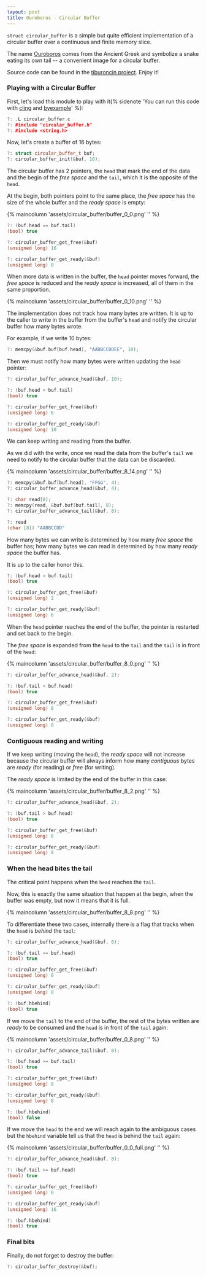 ```yaml
---
layout: post
title: Ouroboros - Circular Buffer
---
```


``struct circular_buffer`` is a simple but quite efficient implementation
of a circular buffer over a continuous and finite memory slice.

The name [Ouroboros](https://en.wikipedia.org/wiki/Ouroboros) comes from the
Ancient Greek and symbolize a snake eating
its own tail -- a convenient image for a circular buffer.

Source code can be found in the
[tiburoncin project](https://github.com/eldipa/tiburoncin). Enjoy it!<!--more-->

### Playing with a Circular Buffer

First, let's load this module to play with it{% sidenote
'You can run this code with [cling](https://github.com/root-project/cling)
and [byexample](https://byexamples.github.io/byexample/)' %}:

```cpp
?: .L circular_buffer.c
?: #include "circular_buffer.h"
?: #include <string.h>
```

Now, let's create a buffer of 16 bytes:

```cpp
?: struct circular_buffer_t buf;
?: circular_buffer_init(&buf, 16);
```

The circular buffer has 2 pointers, the ``head``
that mark the end of the data and the begin of the
*free space* and the ``tail``, which it is the opposite of
the ``head``.

At the begin, both pointers point to the same place,
the *free space* has the size of the whole buffer and the
*ready space* is empty:


{% maincolumn 'assets/circular_buffer/buffer_0_0.png' '' %}

```cpp
?: (buf.head == buf.tail)
(bool) true

?: circular_buffer_get_free(&buf)
(unsigned long) 16

?: circular_buffer_get_ready(&buf)
(unsigned long) 0
```

When more data is written in the buffer, the
``head`` pointer moves forward, the *free space*
is reduced and the *ready space* is increased,
all of them in the same proportion.

{% maincolumn 'assets/circular_buffer/buffer_0_10.png' '' %}

The implementation does not track how many bytes are written.
It is up to the caller to write in the buffer from
the buffer's ``head`` and notify the circular buffer how many
bytes wrote.

For example, if we write 10 bytes:

```cpp
?: memcpy(&buf.buf[buf.head], "AABBCCDDEE", 10);
```

Then we must notify how many bytes were written updating
the ``head`` pointer:

```cpp
?: circular_buffer_advance_head(&buf, 10);

?: (buf.head > buf.tail)
(bool) true

?: circular_buffer_get_free(&buf)
(unsigned long) 6

?: circular_buffer_get_ready(&buf)
(unsigned long) 10
```

We can keep writing and reading from the buffer.

As we did with the write, once we read the data from
the buffer's ``tail`` we need to notify to the circular buffer
that the data can be discarded.

{% maincolumn 'assets/circular_buffer/buffer_8_14.png' '' %}

```cpp
?: memcpy(&buf.buf[buf.head], "FFGG", 4);
?: circular_buffer_advance_head(&buf, 4);

?: char read[8];
?: memcpy(read, &buf.buf[buf.tail], 8);
?: circular_buffer_advance_tail(&buf, 8);

?: read
(char [8]) "AABBCCDD"
```

How many bytes we can write is determined by how many
*free space* the buffer has; how many bytes we can read
is determined by how many *ready space* the buffer has.

It is up to the caller honor this.

```cpp
?: (buf.head > buf.tail)
(bool) true

?: circular_buffer_get_free(&buf)
(unsigned long) 2

?: circular_buffer_get_ready(&buf)
(unsigned long) 6
```

When the ``head`` pointer reaches the end of the buffer, the
pointer is restarted and set back to the begin.

The *free space* is expanded from the ``head`` to the ``tail`` and
the ``tail`` is in front of the ``head``:

{% maincolumn 'assets/circular_buffer/buffer_8_0.png' '' %}

```cpp
?: circular_buffer_advance_head(&buf, 2);

?: (buf.tail > buf.head)
(bool) true

?: circular_buffer_get_free(&buf)
(unsigned long) 8

?: circular_buffer_get_ready(&buf)
(unsigned long) 8
```

### Contiguous reading and writing

If we keep writing (moving the ``head``), the *ready space* will not
increase because the circular buffer will always inform how many
*contiguous* bytes are *ready* (for reading) or *free* (for writing).

The *ready space* is limited by the end of the buffer in this case:

{% maincolumn 'assets/circular_buffer/buffer_8_2.png' '' %}

```cpp
?: circular_buffer_advance_head(&buf, 2);

?: (buf.tail > buf.head)
(bool) true

?: circular_buffer_get_free(&buf)
(unsigned long) 6

?: circular_buffer_get_ready(&buf)
(unsigned long) 8
```

### When the head bites the tail

The critical point happens when the ``head`` reaches the ``tail``.

Now, this is exactly the same situation that happen at the begin,
when the buffer was empty, but now it means that it is full.

{% maincolumn 'assets/circular_buffer/buffer_8_8.png' '' %}

To differentiate these two cases, internally there is a flag
that tracks when the ``head`` is *behind* the ``tail``:

```cpp
?: circular_buffer_advance_head(&buf, 6);

?: (buf.tail >= buf.head)
(bool) true

?: circular_buffer_get_free(&buf)
(unsigned long) 0

?: circular_buffer_get_ready(&buf)
(unsigned long) 8

?: (buf.hbehind)
(bool) true
```

If we move the ``tail`` to the end of the buffer, the
rest of the bytes written are *ready* to be consumed and
the ``head`` is in front of the ``tail`` again:

{% maincolumn 'assets/circular_buffer/buffer_0_8.png' '' %}

```cpp
?: circular_buffer_advance_tail(&buf, 8);

?: (buf.head >= buf.tail)
(bool) true

?: circular_buffer_get_free(&buf)
(unsigned long) 8

?: circular_buffer_get_ready(&buf)
(unsigned long) 8

?: (buf.hbehind)
(bool) false
```

If we move the ``head`` to the end we will reach again to
the ambiguous cases but the ``hbehind`` variable tell us that
the ``head`` is behind the ``tail`` again:

{% maincolumn 'assets/circular_buffer/buffer_0_0_full.png' '' %}

```cpp
?: circular_buffer_advance_head(&buf, 8);

?: (buf.tail >= buf.head)
(bool) true

?: circular_buffer_get_free(&buf)
(unsigned long) 0

?: circular_buffer_get_ready(&buf)
(unsigned long) 16

?: (buf.hbehind)
(bool) true
```

### Final bits

Finally, do not forget to destroy the buffer:

```cpp
?: circular_buffer_destroy(&buf);
```

